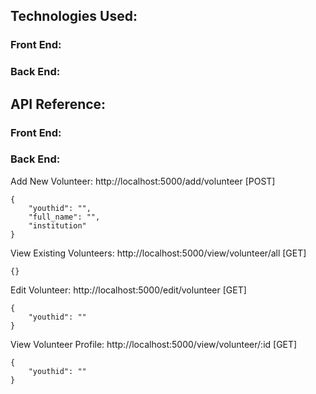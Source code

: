 ## Technologies Used:

### Front End:

### Back End:


## API Reference:

### Front End:

### Back End:

Add New Volunteer: http://localhost:5000/add/volunteer [POST]

```
{
	"youthid": "",
	"full_name": "",
	"institution"
}
```

View Existing Volunteers: http://localhost:5000/view/volunteer/all [GET]

`{}`

Edit Volunteer: http://localhost:5000/edit/volunteer [GET]

```
{
	"youthid": ""
}
```
View Volunteer Profile: http://localhost:5000/view/volunteer/:id [GET]

```
{
	"youthid": ""
}
```